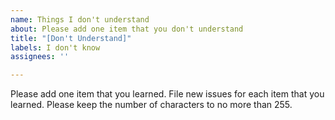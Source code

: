 ```yaml
---
name: Things I don't understand
about: Please add one item that you don't understand
title: "[Don't Understand]"
labels: I don't know
assignees: ''

---
```


Please add one item that you learned.  File new issues for each item that you learned.  Please keep the number of characters to no more than 255.

